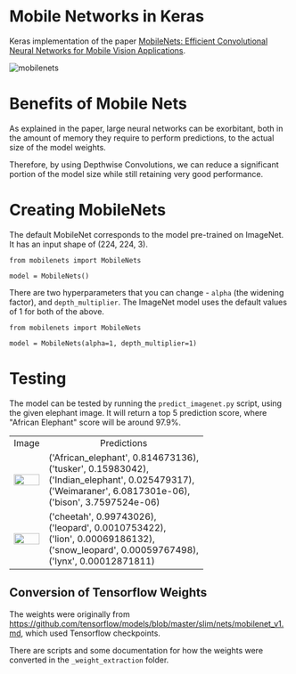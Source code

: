 # Mobile Networks in Keras

Keras implementation of the paper [MobileNets: Efficient Convolutional Neural Networks for Mobile Vision Applications](https://arxiv.org/pdf/1704.04861.pdf).

![mobilenets](https://github.com/titu1994/MobileNetworks/blob/master/images/mobilenets.PNG?raw=true)

# Benefits of Mobile Nets
As explained in the paper, large neural networks can be exorbitant, both in the amount of memory they require to perform predictions, to the actual size of the model weights.

Therefore, by using Depthwise Convolutions, we can reduce a significant portion of the model size while still retaining very good performance.

# Creating MobileNets

The default MobileNet corresponds to the model pre-trained on ImageNet. It has an input shape of (224, 224, 3).

```
from mobilenets import MobileNets

model = MobileNets()
```

There are two hyperparameters that you can change - `alpha` (the widening factor), and `depth_multiplier`. The ImageNet model uses the default values of 1 for both of the above.

```
from mobilenets import MobileNets

model = MobileNets(alpha=1, depth_multiplier=1)
```

# Testing 

The model can be tested by running the `predict_imagenet.py` script, using the given elephant image. It will return a top 5 prediction score, where "African Elephant" score will be around 97.9%.

<table>
<tr align='center'>
<td>Image</td>
<td>Predictions</td>
</tr>
<tr align='left'>
<td>
<img src="https://github.com/titu1994/MobileNetworks/blob/master/images/elephant.jpg?raw=true" width=100% height=100%>
</td>
<td>
('African_elephant', 0.814673136), <br>
('tusker', 0.15983042), <br>
('Indian_elephant', 0.025479317), <br>
('Weimaraner', 6.0817301e-06), <br>
('bison', 3.7597524e-06)
</td>
</tr>
<tr align='left'>
<td>
<img src="https://github.com/titu1994/MobileNetworks/blob/master/images/cheetah.jpg?raw=true" width=100% height=50%>
</td>
<td>
('cheetah', 0.99743026), <br>
('leopard', 0.0010753422), <br>
('lion', 0.00069186132), <br>
('snow_leopard', 0.00059767498), <br>
('lynx', 0.00012871811)
</td>
</tr>
</table>

## Conversion of Tensorflow Weights
The weights were originally from https://github.com/tensorflow/models/blob/master/slim/nets/mobilenet_v1.md, which used Tensorflow checkpoints. 

There are scripts and some documentation for how the weights were converted in the `_weight_extraction` folder.
